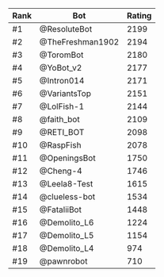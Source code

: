 Rank|Bot|Rating
---|---|---
#1|@ResoluteBot|2199
#2|@TheFreshman1902|2194
#3|@ToromBot|2180
#4|@YoBot_v2|2177
#5|@Intron014|2171
#6|@VariantsTop|2151
#7|@LolFish-1|2144
#8|@faith_bot|2109
#9|@RETI_BOT|2098
#10|@RaspFish|2078
#11|@OpeningsBot|1750
#12|@Cheng-4|1746
#13|@Leela8-Test|1615
#14|@clueless-bot|1534
#15|@FataliiBot|1448
#16|@Demolito_L6|1224
#17|@Demolito_L5|1154
#18|@Demolito_L4|974
#19|@pawnrobot|710
